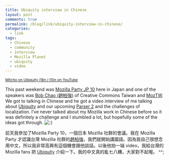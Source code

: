 ```yaml
---
title: Ubiquity interview in Chinese
layout: post
comments: true
permalink: /blog/link/ubiquity-interview-in-chinese/
categories:
  - link
tags:
  - Chinese
  - community
  - interview
  - Mozilla Planet
  - ubiquity
  - video
---
```

  
<small><a href="http://www.youtube.com/watch?v=HTAE6H6v83Y">Mitcho on Ubiquity i18n / l10n on YouTube</a></small>

This past weekend was [Mozilla Party JP 10][1] here in Japan and one of the speakers was [Bob Chao (趙柏強)][2] of Creative Commons Taiwan and [MozTW][3]. We got to talking in Chinese and he got a video interview of me talking about [Ubiquity][4] and our upcoming [Parser 2][5] and the challenges of localization. I&#8217;ve never talked about my Mozilla work in Chinese before so it was definitely a challenge and I stumbled a lot, but hopefully some of the ideas got through. <img src="http://mitcho.com/blog/wp-includes/images/smilies/icon_smile.gif" alt=":)" class="wp-smiley" />

前天我參加了Mozilla Party 10，一個日本 Mozilla 社群的會議。我在 Mozilla Party 才認識台灣 Mozilla 社群的[趙柏強][2]，我們就開始講國語。因為我自己很想念用中文，所以我非常高興有這個機會跟他談話。以後他拍一端 video，我給台灣的 Mozilla fans 把 [Ubiquity][6] 介紹一下。我的中文真的亂七八糟，大家對不起喔。 ^^;

 [1]: http://party.mozilla.gr.jp/party10/
 [2]: http://bobchao.net/
 [3]: http://moztw.org
 [4]: http://ubiquity.mozilla.com/
 [5]: https://wiki.mozilla.org/Labs/Ubiquity/Parser_2
 [6]: http://ubiquity.mozilla.com